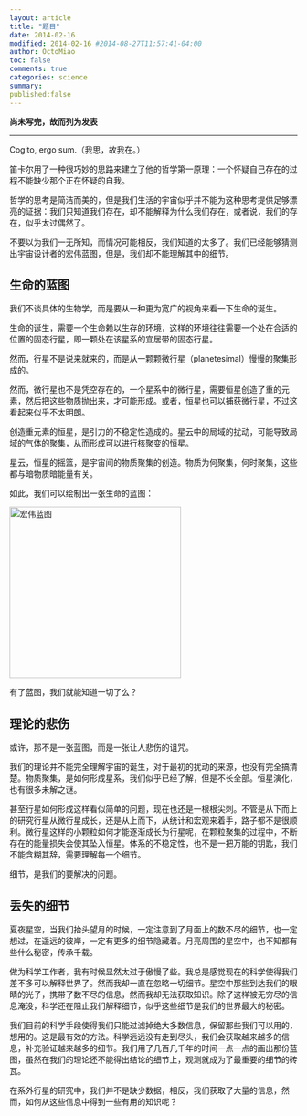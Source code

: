 ```yaml
---
layout: article
title: "题目"
date: 2014-02-16
modified: 2014-02-16 #2014-08-27T11:57:41-04:00
author: OctoMiao
toc: false
comments: true
categories: science
summary: 
published:false
---
```


**尚未写完，故而列为发表**

------

Cogito, ergo sum.（我思，故我在。）

笛卡尔用了一种很巧妙的思路来建立了他的哲学第一原理：一个怀疑自己存在的过程不能缺少那个正在怀疑的自我。

哲学的思考是简洁而美的，但是我们生活的宇宙似乎并不能为这种思考提供足够漂亮的证据：我们只知道我们存在，却不能解释为什么我们存在，或者说，我们的存在，似乎太过偶然了。

不要以为我们一无所知，而情况可能相反，我们知道的太多了。我们已经能够猜测出宇宙设计者的宏伟蓝图，但是，我们却不能理解其中的细节。

## 生命的蓝图

我们不谈具体的生物学，而是要从一种更为宽广的视角来看一下生命的诞生。

生命的诞生，需要一个生命赖以生存的环境，这样的环境往往需要一个处在合适的位置的固态行星，即一颗处在该星系的宜居带的固态行星。

然而，行星不是说来就来的，而是从一颗颗微行星（planetesimal）慢慢的聚集形成的。

然而，微行星也不是凭空存在的，一个星系中的微行星，需要恒星创造了重的元素，然后把这些物质抛出来，才可能形成。或者，恒星也可以捕获微行星，不过这看起来似乎不太明朗。

创造重元素的恒星，是引力的不稳定性造成的。星云中的局域的扰动，可能导致局域的气体的聚集，从而形成可以进行核聚变的恒星。

星云，恒星的摇篮，是宇宙间的物质聚集的创造。物质为何聚集，何时聚集，这些都与暗物质暗能量有关。

如此，我们可以绘制出一张生命的蓝图：

<img src="http://multiverse.lamost.org/blog/wp-content/uploads/2013/05/LIFECN.png" alt="宏伟蓝图" width="300"  />

有了蓝图，我们就能知道一切了么？


## 理论的悲伤

或许，那不是一张蓝图，而是一张让人悲伤的诅咒。

我们的理论并不能完全理解宇宙的诞生，对于最初的扰动的来源，也没有完全搞清楚。物质聚集，是如何形成星系，我们似乎已经了解，但是不长全部。恒星演化，也有很多未解之谜。

甚至行星如何形成这样看似简单的问题，现在也还是一根根尖刺。不管是从下而上的研究行星从微行星成长，还是从上而下，从统计和宏观来着手，路子都不是很顺利。微行星这样的小颗粒如何才能逐渐成长为行星呢，在颗粒聚集的过程中，不断存在的能量损失会使其坠入恒星。体系的不稳定性，也不是一把万能的钥匙，我们不能含糊其辞，需要理解每一个细节。

细节，是我们的要解决的问题。


## 丢失的细节

夏夜星空，当我们抬头望月的时候，一定注意到了月面上的数不尽的细节，也一定想过，在遥远的彼岸，一定有更多的细节隐藏着。月亮周围的星空中，也不知都有些什么秘密，传承千载。

做为科学工作者，我有时候显然太过于傲慢了些。我总是感觉现在的科学使得我们差不多可以解释世界了。然而我却一直在忽略一切细节。星空中那些到达我们的眼睛的光子，携带了数不尽的信息，然而我却无法获取知识。除了这样被无穷尽的信息淹没，科学还在阻止我们解释细节，似乎这些细节是我们的世界最大的秘密。

我们目前的科学手段使得我们只能过滤掉绝大多数信息，保留那些我们可以用的，想用的。这是最有效的方法。科学远远没有走到尽头，我们会获取越来越多的信息，补充验证越来越多的细节。我们用了几百几千年的时间一点一点的画出那份蓝图，虽然在我们的理论还不能得出结论的细节上，观测就成为了最重要的细节的砖瓦。

在系外行星的研究中，我们并不是缺少数据，相反，我们获取了大量的信息，然而，如何从这些信息中得到一些有用的知识呢？


## 

